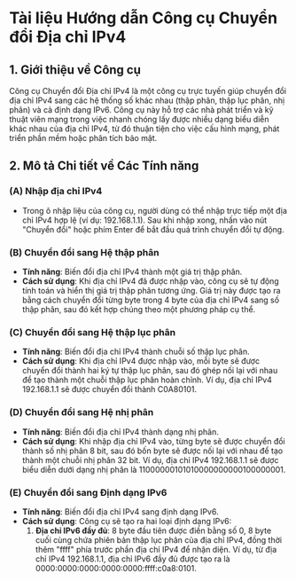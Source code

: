 # Tài liệu Hướng dẫn Công cụ Chuyển đổi Địa chỉ IPv4

## 1. Giới thiệu về Công cụ

Công cụ Chuyển đổi Địa chỉ IPv4 là một công cụ trực tuyến giúp chuyển đổi địa chỉ IPv4 sang các hệ thống số khác nhau (thập phân, thập lục phân, nhị phân) và cả định dạng IPv6. Công cụ này hỗ trợ các nhà phát triển và kỹ thuật viên mạng trong việc nhanh chóng lấy được nhiều dạng biểu diễn khác nhau của địa chỉ IPv4, từ đó thuận tiện cho việc cấu hình mạng, phát triển phần mềm hoặc phân tích bảo mật.

## 2. Mô tả Chi tiết về Các Tính năng

### (A) Nhập địa chỉ IPv4
- Trong ô nhập liệu của công cụ, người dùng có thể nhập trực tiếp một địa chỉ IPv4 hợp lệ (ví dụ: 192.168.1.1). Sau khi nhập xong, nhấn vào nút "Chuyển đổi" hoặc phím Enter để bắt đầu quá trình chuyển đổi tự động.

### (B) Chuyển đổi sang Hệ thập phân
- **Tính năng**: Biến đổi địa chỉ IPv4 thành một giá trị thập phân.
- **Cách sử dụng**: Khi địa chỉ IPv4 đã được nhập vào, công cụ sẽ tự động tính toán và hiển thị giá trị thập phân tương ứng. Giá trị này được tạo ra bằng cách chuyển đổi từng byte trong 4 byte của địa chỉ IPv4 sang số thập phân, sau đó kết hợp chúng theo một phương pháp cụ thể.

### (C) Chuyển đổi sang Hệ thập lục phân
- **Tính năng**: Biến đổi địa chỉ IPv4 thành chuỗi số thập lục phân.
- **Cách sử dụng**: Khi địa chỉ IPv4 được nhập vào, mỗi byte sẽ được chuyển đổi thành hai ký tự thập lục phân, sau đó ghép nối lại với nhau để tạo thành một chuỗi thập lục phân hoàn chỉnh. Ví dụ, địa chỉ IPv4 192.168.1.1 sẽ được chuyển đổi thành C0A80101.

### (D) Chuyển đổi sang Hệ nhị phân
- **Tính năng**: Biến đổi địa chỉ IPv4 thành dạng nhị phân.
- **Cách sử dụng**: Khi nhập địa chỉ IPv4 vào, từng byte sẽ được chuyển đổi thành số nhị phân 8 bit, sau đó bốn byte sẽ được nối lại với nhau để tạo thành một chuỗi nhị phân 32 bit. Ví dụ, địa chỉ IPv4 192.168.1.1 sẽ được biểu diễn dưới dạng nhị phân là 11000000101010000000000100000001.

### (E) Chuyển đổi sang Định dạng IPv6
- **Tính năng**: Biến đổi địa chỉ IPv4 sang định dạng IPv6.
- **Cách sử dụng**: Công cụ sẽ tạo ra hai loại định dạng IPv6:
  1. **Địa chỉ IPv6 đầy đủ**: 8 byte đầu tiên được điền bằng số 0, 8 byte cuối cùng chứa phiên bản thập lục phân của địa chỉ IPv4, đồng thời thêm "ffff" phía trước phần địa chỉ IPv4 để nhận diện. Ví dụ, từ địa chỉ IPv4 192.168.1.1, địa chỉ IPv6 đầy đủ được tạo ra là 0000:0000:0000:0000:0000:ffff:c0a8:0101.